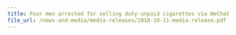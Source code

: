 ```yaml
---
title: Four men arrested for selling duty-unpaid cigarettes via WeChat
file_url: /news-and-media/media-releases/2018-10-11-media-release.pdf
---
```

